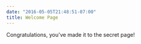 ```yaml
---
date: "2016-05-05T21:48:51-07:00"
title: Welcome Page
---
```


Congratulations, you've made it to the secret page!